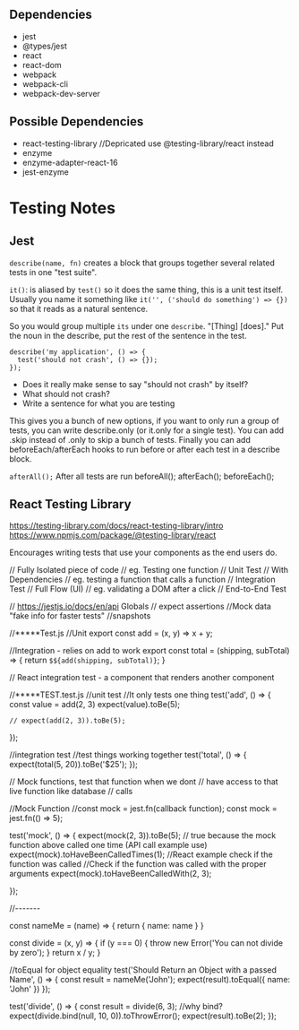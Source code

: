## Dependencies
-   jest
-   @types/jest
-   react
-   react-dom
-   webpack
-   webpack-cli
-   webpack-dev-server

## Possible Dependencies
-   react-testing-library //Depricated use @testing-library/react instead
-   enzyme
-   enzyme-adapter-react-16
-   jest-enzyme


# Testing Notes

## Jest

`describe(name, fn)` creates a block that groups together several related tests in one "test suite".

`it()`: is aliased by `test()` so it does the same thing, this is a unit test itself. Usually you name it something like `it('', ('should do something') => {})`  so that it reads as a natural sentence. 

So you would group multiple `its` under one `describe`.
"[Thing] [does]." Put the noun in the describe, put the rest of the sentence in the test.

```
describe('my application', () => {
  test('should not crash', () => {});
});
```

-   Does it really make sense to say "should not crash" by itself? 
-   What should not crash?
-   Write a sentence for what you are testing

This gives you a bunch of new options, if you want to only run a group of tests, you can write describe.only (or it.only for a single test). You can add .skip instead of .only to skip a bunch of tests. Finally you can add beforeEach/afterEach hooks to run before or after each test in a describe block.

`afterAll();`  After all tests are run
beforeAll();
afterEach();
beforeEach();

## React Testing Library
https://testing-library.com/docs/react-testing-library/intro
https://www.npmjs.com/package/@testing-library/react

Encourages writing tests that use your components as the end users do.



// Fully Isolated piece of code
// eg. Testing one function
// Unit Test
// With Dependencies
// eg. testing a function that calls a function
// Integration Test
// Full Flow (UI)
// eg. validating a DOM after a click
// End-to-End Test

// https://jestjs.io/docs/en/api Globals
// expect assertions
//Mock data "fake info for faster tests"
//snapshots 

//*****Test.js
//Unit
export const add = (x, y) => x + y;

//Integration - relies on add to work
export const total = (shipping, subTotal) => {
    return `$${add(shipping, subTotal)}`;
}

// React integration test - a component that renders another component


//*****TEST.test.js
//unit test
//It only tests one thing
test('add', () => {
    const value = add(2, 3)
    expect(value).toBe(5);

    // expect(add(2, 3)).toBe(5);
});

//integration test
//test things working together
test('total', () => {
    expect(total(5, 20)).toBe('$25');
});

// Mock functions, test that function when we dont
// have access to that live function like database 
// calls

//Mock Function
//const mock = jest.fn(callback function);
const mock = jest.fn(() => 5);

test('mock', () => {
    expect(mock(2, 3)).toBe(5);
    // true because the mock function above called one time (API call example use)
    expect(mock).toHaveBeenCalledTimes(1);
    //React example check if the function was called 
    //Check if the function was called with the proper arguments
    expect(mock).toHaveBeenCalledWith(2, 3);

});

//-------

const nameMe = (name) => {
    return { name: name }
}

const divide = (x, y) => {
    if (y === 0) {
        throw new Error('You can not divide by zero');
    }
    return x / y;
}

//toEqual for object equality
test('Should Return an Object with a passed Name', () => {
    const result = nameMe('John');
    expect(result).toEqual({
        name: 'John'
    })
});

test('divide', () => {
    const result = divide(6, 3);
    //why bind?
    expect(divide.bind(null, 10, 0)).toThrowError();
    expect(result).toBe(2);
});